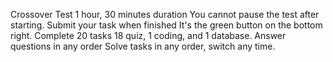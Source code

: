 Crossover Test
1 hour, 30 minutes duration
You cannot pause the test after starting.
Submit your task when finished
It's the green button on the bottom right.
Complete 20 tasks
18 quiz, 1 coding, and 1 database.
Answer questions in any order
Solve tasks in any order, switch any time.
